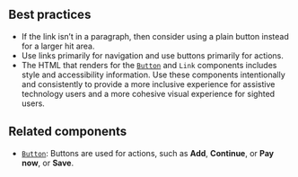 ## Best practices

- If the link isn’t in a paragraph, then consider using a plain button instead for a larger hit area.
- Use links primarily for navigation and use buttons primarily for actions.
- The HTML that renders for the [`Button`](https://github.com/Shopify/ui-extensions/tree/main/packages/checkout-ui-extensions/src/components/Button) and `Link` components includes style and accessibility information. Use these components intentionally and consistently to provide a more inclusive experience for assistive technology users and a more cohesive visual experience for sighted users.

## Related components

- [`Button`](https://github.com/Shopify/ui-extensions/tree/main/packages/checkout-ui-extensions/src/components/Button): Buttons are used for actions, such as **Add**, **Continue**, or **Pay now**, or **Save**.
